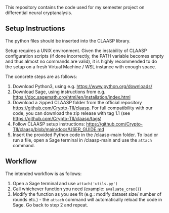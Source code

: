 This repository contains the code used for my semester project on differential neural cryptanalysis.

## Setup Instructions
The python files should be inserted into the CLAASP library.

Setup requires a UNIX environment. Given the instability of CLAASP configuration scripts (if done incorrectly, the PATH variable becomes empty and thus almost no commands are valid), it is highly recommended to do the setup on a fresh Virtual Machine / WSL instance with enough space.

The concrete steps are as follows:

1. Download Python3, using e.g. https://www.python.org/downloads/
2. Download Sage, using instructions from e.g. https://doc.sagemath.org/html/en/installation/index.html
3. Download a zipped CLAASP folder from the official repository https://github.com/Crypto-TII/claasp. For full compatibility with our code, you can download the zip release with tag 1.1 (see https://github.com/Crypto-TII/claasp/tags)
4. Follow CLAASP setup instructions: https://github.com/Crypto-TII/claasp/blob/main/docs/USER_GUIDE.md
5. Insert the provided Python code in the /claasp-main folder. To load or run a file, open a Sage terminal in /claasp-main and use the `attach` command.

## Workflow

The intended workflow is as follows:

1. Open a Sage terminal and use `attach('utils.py')`
2. Call whichever function you need (example: `evaluate_crax()`)
3. Modify the function as you see fit (e.g.: modify dataset size/ number of rounds etc.) - the `attach` command will automatically reload the code in Sage. Go back to step 2 and repeat.
